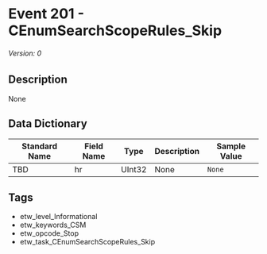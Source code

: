 # Event 201 - CEnumSearchScopeRules_Skip
###### Version: 0

## Description
None

## Data Dictionary
|Standard Name|Field Name|Type|Description|Sample Value|
|---|---|---|---|---|
|TBD|hr|UInt32|None|`None`|

## Tags
* etw_level_Informational
* etw_keywords_CSM
* etw_opcode_Stop
* etw_task_CEnumSearchScopeRules_Skip